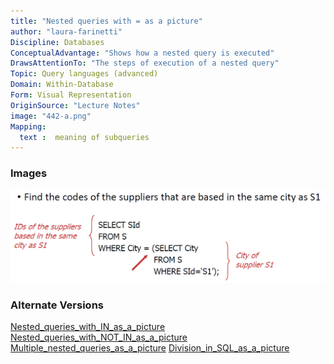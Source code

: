 ```yaml
---
title: "Nested queries with = as a picture"
author: "laura-farinetti"
Discipline: Databases
ConceptualAdvantage: "Shows how a nested query is executed"
DrawsAttentionTo: "The steps of execution of a nested query"
Topic: Query languages (advanced)
Domain: Within-Database
Form: Visual Representation
OriginSource: "Lecture Notes"
image: "442-a.png"
Mapping:
  text :  meaning of subqueries
---
```

### Images
<img src="/assets/images/nm/442-b.png" class="ui fluid bordered image">

### Alternate Versions
<a href="/nms/Nested_queries_with_IN_as_a_picture.html">Nested_queries_with_IN_as_a_picture</a>
<a href="/nms/Nested_queries_with_NOT_IN_as_a_picture.html">Nested_queries_with_NOT_IN_as_a_picture</a>
<a href="/nms/Multiple_nested_queries_as_a_picture.html">Multiple_nested_queries_as_a_picture</a>
<a href="/nms/Division_in_SQL_as_a_picture.html">Division_in_SQL_as_a_picture</a>
